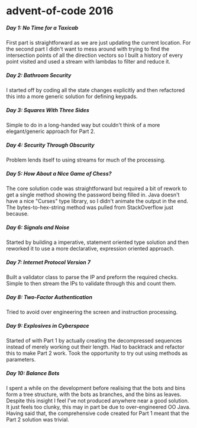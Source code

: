 # advent-of-code 2016

##### Day 1: No Time for a Taxicab
First part is straightforward as we are just updating the current location. For the second part I didn't want to mess around with
trying to find the intersection points of all the direction vectors so I built a history of every point visited and used a stream 
with lambdas to filter and reduce it.

##### Day 2: Bathroom Security
I started off by coding all the state changes explicitly and then refactored this into a more generic solution for defining keypads. 

##### Day 3: Squares With Three Sides
Simple to do in a long-handed way but couldn't think of a more elegant/generic approach for Part 2.

##### Day 4: Security Through Obscurity
Problem lends itself to using streams for much of the processing.

##### Day 5: How About a Nice Game of Chess?
The core solution code was straightforward but required a bit of rework to get a single method showing the password being filled in. 
Java doesn't have a nice "Curses" type library, so I didn't animate the output in the end. The bytes-to-hex-string method was pulled 
from StackOverflow just because.

##### Day 6: Signals and Noise
Started by building a imperative, statement oriented type solution and then reworked it to use a more declarative, expression 
oriented approach.

##### Day 7: Internet Protocol Version 7
Built a validator class to parse the IP and preform the required checks. Simple to then stream the IPs to validate through this and 
count them.

##### Day 8: Two-Factor Authentication
Tried to avoid over engineering the screen and instruction processing.

##### Day 9: Explosives in Cyberspace
Started of with Part 1 by actually creating the decompressed sequences instead of merely working out their length. Had to backtrack
and refactor this to make Part 2 work. Took the opportunity to try out using methods as parameters.

##### Day 10: Balance Bots
I spent a while on the development before realising that the bots and bins form a tree structure, with the bots as branches, and 
the bins as leaves. Despite this insight I feel I've not produced anywhere near a good solution. It just feels too clunky, this may
in part be due to over-engineered OO Java. Having said that, the comprehensive code created for Part 1 meant that the Part 2 
solution was trivial.

